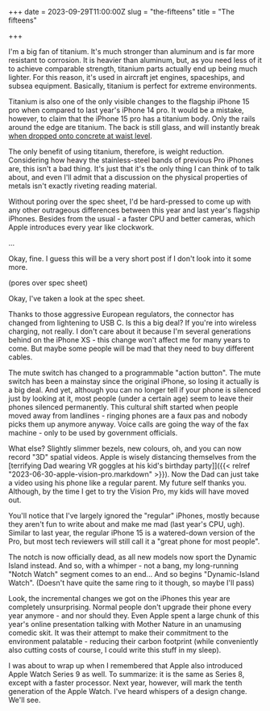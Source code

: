 +++
date = 2023-09-29T11:00:00Z
slug = "the-fifteens"
title = "The fifteens"

+++

I'm a big fan of titanium. It's much stronger than aluminum and is far more resistant to corrosion. It is heavier than aluminum, but, as you need less of it to achieve comparable strength, titanium parts actually end up being much lighter. For this reason, it's used in aircraft jet engines, spaceships, and subsea equipment. Basically, titanium is perfect for extreme environments.

Titanium is also one of the only visible changes to the flagship iPhone 15 pro when compared to last year's iPhone 14 pro. It would be a mistake, however, to claim that the iPhone 15 pro has a titanium body. Only the rails around the edge are titanium. The back is still glass, and will instantly break [when dropped onto concrete at waist level](https://youtu.be/9TkrP6iWY-k?si=0agjkqgdYwzUmkmG&t=175).

The only benefit of using titanium, therefore, is weight reduction. Considering how heavy the stainless-steel bands of previous Pro iPhones are, this isn't a bad thing. It's just that it's the only thing I can think of to talk about, and even I'll admit that a discussion on the physical properties of metals isn't exactly riveting reading material.

Without poring over the spec sheet, I'd be hard-pressed to come up with any other outrageous differences between this year and last year's flagship iPhones. Besides from the usual - a faster CPU and better cameras, which Apple introduces every year like clockwork.

...

Okay, fine. I guess this will be a very short post if I don't look into it some more.

(pores over spec sheet)

<!--more-->

Okay, I've taken a look at the spec sheet.

Thanks to those aggressive European regulators, the connector has changed from lightening to USB C. Is this a big deal? If you're into wireless charging, not really. I don't care about it because I'm several generations behind on the iPhone XS - this change won't affect me for many years to come. But maybe some people will be mad that they need to buy different cables.

The mute switch has changed to a programmable "action button". The mute switch has been a mainstay since the original iPhone, so losing it actually is a big deal. And yet, although you can no longer tell if your phone is silenced just by looking at it, most people (under a certain age) seem to leave their phones silenced permanently. This cultural shift started when people moved away from landlines - ringing phones are a faux pas and nobody picks them up anymore anyway. Voice calls are going the way of the fax machine - only to be used by government officials.

What else? Slightly slimmer bezels, new colours, oh, and you can now record "3D" spatial videos. Apple is wisely distancing themselves from the [terrifying Dad wearing VR goggles at his kid's birthday party]]({{< relref "2023-06-30-apple-vision-pro.markdown" >}}). Now the Dad can just take a video using his phone like a regular parent. My future self thanks you. Although, by the time I get to try the Vision Pro, my kids will have moved out.     

You'll notice that I've largely ignored the "regular" iPhones, mostly because they aren't fun to write about and make me mad (last year's CPU, ugh). Similar to last year, the regular iPhone 15 is a watered-down version of the Pro, but most tech reviewers will still call it a "great phone for most people".

The notch is now officially dead, as all new models now sport the Dynamic Island instead. And so, with a whimper - not a bang, my long-running "Notch Watch" segment comes to an end... And so begins "Dynamic-Island Watch". (Doesn't have quite the same ring to it though, so maybe I'll pass)

Look, the incremental changes we got on the iPhones this year are completely unsurprising. Normal people don't upgrade their phone every year anymore - and nor should they. Even Apple spent a large chunk of this year's online presentation talking with Mother Nature in an unamusing comedic skit. It was their attempt to make their commitment to the environment palatable - reducing their carbon footprint (while conveniently also cutting costs of course, I could write this stuff in my sleep).

I was about to wrap up when I remembered that Apple also introduced Apple Watch Series 9 as well. To summarize: it is the same as Series 8, except with a faster processor. Next year, however, will mark the tenth generation of the Apple Watch. I've heard whispers of a design change. We'll see.
